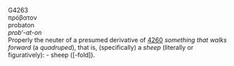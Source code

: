 G4263  
πρόβατον  
probaton  
*prob‘-at-on*  
Properly the neuter of a presumed derivative of [4260](g4260)
*something* *that* *walks* *forward* (a *quadruped*), that is,
(specifically) a *sheep* (literally or figuratively): - sheep
(\[-fold\]).  

